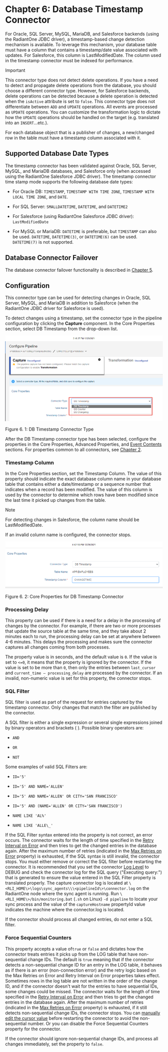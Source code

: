 # Chapter 6: Database Timestamp Connector

For Oracle, SQL Server, MySQL, MariaDB, and Salesforce backends (using the RadiantOne JDBC driver), a timestamp-based change detection mechanism is available. To leverage this mechanism, your database table must have a column that contains a timestamp/date value associated with updates. For Salesforce, this column is LastModifiedDate. The column used in the timestamp connector must be indexed for performance.

>[!important]
>This connector type does not detect delete operations. If you have a need to detect and propagate delete operations from the database, you should choose a different connector type. However, for Salesforce backends, delete operations can be detected because a delete operation is detected when the `isActive` attribute is set to `false`.
>This connector type does not differentiate between `ADD` and `UPDATE` operations. All events are processed as `UPDATE` operations. You can customize the transformation logic to dictate how the `UPDATE` operations should be handled on the target (e.g. translated into an `INSERT`…etc.).

For each database object that is a publisher of changes, a new/changed row in the table must have a timestamp column associated with it.

## Supported Database Date Types

The timestamp connector has been validated against Oracle, SQL Server, MySQL, and MariaDB databases, and Salesforce only (when accessed using the RadiantOne Salesforce JDBC driver). The timestamp connector time stamp mode supports the following database date types:

- For Oracle DB: `TIMESTAMP`, `TIMESTAMP WITH TIME ZONE`, `TIMESTAMP WITH LOCAL TIME ZONE`, and `DATE`.

- For SQL Server: `SMALLDATETIME`, `DATETIME`, and `DATETIME2`

- For Salesforce (using RadiantOne Salesforce JDBC driver): `LastModifiedDate`

- For MySQL or MariaDB: `DATETIME` is preferable, but `TIMESTAMP` can also be used. `DATETIME`, `DATETIME(3)`, or `DATETIME(6)` can be used. `DATETIME(7)` is not supported.

## Database Connector Failover

The database connector failover functionality is described in [Chapter 5](#database-connector-failover).

## Configuration

This connector type can be used for detecting changes in Oracle, SQL Server, MySQL, and MariaDB in addition to Salesforce (when the RadiantOne JDBC driver for Salesforce is used).

To detect changes using a timestamp, set the connector type in the pipeline configuration by clicking the **Capture** component. In the Core Properties section, select DB Timestamp from the drop-down list.

![An image showing the drop-down list for Connector Type with "DB Timestamp" selected, in the Core Properties section of Configure Pipeline](media/image18.png)

Figure 6. 1: DB Timestamp Connector Type

After the DB Timestamp connector type has been selected, configure the properties in the Core Properties, Advanced Properties, and [Event Contents](02-configuring-connector-types-and-properties.md#event-contents) sections. For properties common to all connectors, see [Chapter 2](02-configuring-connector-types-and-properties.md#common-properties-for-all-connectors).

### Timestamp Column

In the Core Properties section, set the Timestamp Column. The value of this property should indicate the exact database column name in your database table that contains either a date/timestamp or a sequence number that indicates when a record has been modified. The value of this column is used by the connector to determine which rows have been modified since the last time it picked up changes from the table.

>[!note]
>For detecting changes in Salesforce, the column name should be LastModifiedDate.

If an invalid column name is configured, the connector stops.

![An image showing the Timestamp Column property value in the Core Properties section, which has been set as "CHANGETIME"](media/image19.png)

Figure 6. 2: Core Properties for DB Timestamp Connector

### Processing Delay

This property can be used if there is a need for a delay in the processing of changes by the connector. For example, if there are two or more processes that update the source table at the same time, and they take about 2 minutes each to run, the processing delay can be set at anywhere between 4-6 minutes. This delays the processing and makes sure the connector captures all changes coming from both processes.

The property value is in seconds, and the default value is `0`. If the value is set to `<=0`, it means that the property is ignored by the connector. If the value is set to be more than `0`, then only the entries between `last_cursor` and `current_time – processing_delay` are processed by the connector. If an invalid, non-numeric value is set for this property, the connector stops.

### SQL Filter

SQL filter is used as part of the request for entries captured by the timestamp connector. Only changes that match the filter are published by the connector.

A SQL filter is either a single expression or several single expressions joined by binary operators and brackets ( ). Possible binary operators are:

- `AND`

- `OR`

- `NOT`

Some examples of valid SQL Filters are:

- `ID='5'`

- `ID='5' AND NAME='ALLEN'`

- `ID='5' AND NAME='ALLEN' OR CITY='SAN FRANCISCO'`

- `ID='5' AND (NAME='ALLEN' OR CITY='SAN FRANCISCO')`

- `NAME LIKE 'AL%'`

- `NAME LIKE 'ALLE\_'`

If the SQL Filter syntax entered into the property is not correct, an error occurs. The connector waits for the length of time specified in the [Retry Interval on Error](02-configuring-connector-types-and-properties.md#retry-interval-on-error) and then tries to get the changed entries in the database again. After the maximum number of retries (indicated in the [Max Retries on Error](02-configuring-connector-types-and-properties.md#max-retries-on-error) property) is exhausted, if the SQL syntax is still invalid, the connector stops. You must either remove or correct the SQL filter before restarting the connector. It is recommended that you set the connector [Log Level](02-configuring-connector-types-and-properties.md#log-level) to DEBUG and check the connector log for the SQL query ("Executing query:") that is generated to ensure the value entered in the SQL Filter property is translated properly. The capture connector log is located at `\<RLI_HOME\>\logs\sync_agents\\\<pipelineId\>\connector.log` on the RadiantOne node where the sync agent is running. Run `\<RLI_HOME\>/bin/monitoring.bat` (`.sh` on Linux) `-d pipeline` to locate your sync process and the value of the `captureHostname` propertyId value indicates the machine where the connector.log is located.

If the connector should process all changed entries, do not enter a SQL filter.

### Force Sequential Counters

This property accepts a value of`true` or `false` and dictates how the connector treats entries it picks up from the LOG table that have non-sequential change IDs. The default is `true` meaning that if the connector detects a non-sequential change ID for an entry in the LOG table, it behaves as if there is an error (non-connection error) and the retry logic based on the Max Retries on Error and Retry Interval on Error properties takes effect. Sometimes rows in the log table are not written in the order of the change ID, and if the connector doesn't wait for the entries to have sequential IDs, some changes could be missed. The connector waits for the length of time specified in the [Retry Interval on Error](02-configuring-connector-types-and-properties.md#retry-interval-on-error) and then tries to get the changed entries in the database again. After the maximum number of retries (indicated in the [Max Retries on Error](02-configuring-connector-types-and-properties.md#max-retries-on-error) property) is exhausted, if it still detects non-sequential change IDs, the connector stops. You can [manually edit the cursor value](01-overview.md#manually-updating-connector-cursor) before restarting the connector to avoid the non-sequential number. Or you can disable the Force Sequential Counters property for the connector.

If the connector should ignore non-sequential change IDs, and process all changes immediately, set the property to `false`.
